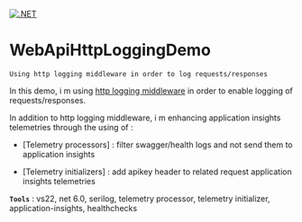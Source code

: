 [![.NET](https://github.com/aimenux/WebApiHttpLoggingDemo/actions/workflows/ci.yml/badge.svg)](https://github.com/aimenux/WebApiHttpLoggingDemo/actions/workflows/ci.yml)

# WebApiHttpLoggingDemo
```
Using http logging middleware in order to log requests/responses
```

In this demo, i m using [http logging middleware](https://docs.microsoft.com/en-us/aspnet/core/fundamentals/http-logging/?view=aspnetcore-6.0#enabling-http-logging) in order to enable logging of requests/responses.
>
In addition to http logging middleware, i m enhancing application insights telemetries through the using of :
>
- [Telemetry processors] : filter swagger/health logs and not send them to application insights
>
- [Telemetry initializers] : add apikey header to related request application insights telemetries
>

**`Tools`** : vs22, net 6.0, serilog, telemetry processor, telemetry initializer, application-insights, healthchecks